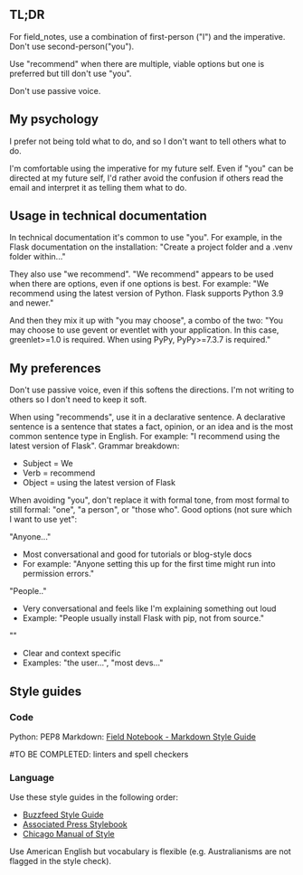 
## TL;DR

For field_notes, use a combination of first-person ("I") and the imperative. Don't use second-person("you").

Use "recommend" when there are multiple, viable options but one is preferred but till don't use "you".

Don't use passive voice.

## My psychology

I prefer not being told what to do, and so I don't want to tell others what to do.

I'm comfortable using the imperative for my future self. Even if "you" can be directed at my future self, I'd rather avoid the confusion if others read the email and interpret it as telling them what to do.

## Usage in technical documentation

In technical documentation it's common to use "you". For example, in the Flask documentation on the installation: "Create a project folder and a .venv folder within..."

They also use "we recommend". "We recommend" appears to be used when there are options, even if one options is best. For example: "We recommend using the latest version of Python. Flask supports Python 3.9 and newer."

And then they mix it up with "you may choose", a combo of the two: "You may choose to use gevent or eventlet with your application. In this case, greenlet>=1.0 is required. When using PyPy, PyPy>=7.3.7 is required."

## My preferences

Don't use passive voice, even if this softens the directions. I'm not writing to others so I don't need to keep it soft.

When using "recommends", use it in a declarative sentence. A declarative sentence is a sentence that states a fact, opinion, or an idea and is the most common sentence type in English. For example: "I recommend using the latest version of Flask". Grammar breakdown:

- Subject = We
- Verb = recommend
- Object = using the latest version of Flask

When avoiding "you", don't replace it with formal tone, from most formal to still formal: "one", "a person", or "those who". Good options (not sure which I want to use yet":

"Anyone..."

- Most conversational and good for tutorials or blog-style docs
- For example: "Anyone setting this up for the first time might run into permission errors."

"People.."

- Very conversational and feels like I'm explaining something out loud
- Example: "People usually install Flask with pip, not from source."

"<role based>"

- Clear and context specific
- Examples: "the user...", "most devs..."

## Style guides

### Code

Python: PEP8
Markdown: [Field Notebook - Markdown Style Guide](MARKDOWN_STYLE_GUIDE.md)

#TO BE COMPLETED: linters and spell checkers

### Language

Use these style guides in the following order:

- [Buzzfeed Style Guide](https://www.buzzfeed.com/buzzfeednews/buzzfeed-style-guide)
- [Associated Press Stylebook](https://www.apstylebook.com/)
- [Chicago Manual of Style](https://www.chicagomanualofstyle.org/home.html)

Use American English but vocabulary is flexible (e.g. Australianisms are not flagged in the style check).

